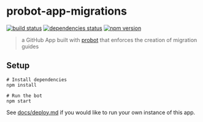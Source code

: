 # probot-app-migrations

[![build status][build-badge]][build-href]
[![dependencies status][deps-badge]][deps-href]
[![npm version][npm-badge]][npm-href]

> a GitHub App built with [probot](https://github.com/probot/probot) that enforces the creation of migration guides

## Setup

```
# Install dependencies
npm install

# Run the bot
npm start
```

See [docs/deploy.md](docs/deploy.md) if you would like to run your own instance of this app.

[build-badge]: https://badge.buildkite.com/5a325d0821e51b75ce1dd78ed08a432d10ef7d892fdde24ea8.svg?branch=master
[build-href]: https://buildkite.com/uberopensource/probot-app-migrations
[deps-badge]: https://david-dm.org/uber-web/probot-app-migrations.svg
[deps-href]: https://david-dm.org/uber-web/probot-app-migrations
[npm-badge]: https://badge.fury.io/js/probot-app-migrations.svg
[npm-href]: https://www.npmjs.com/package/probot-app-migrations
